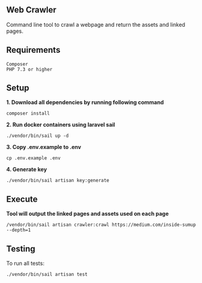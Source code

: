 ## Web Crawler

Command line tool to crawl a webpage and return the assets and linked pages.

## Requirements
```
Composer
PHP 7.3 or higher
```

## Setup
**1. Download all dependencies by running following command**
```
composer install
```
**2. Run docker containers using laravel sail**
```
./vendor/bin/sail up -d
```
**3. Copy .env.example to .env**
```
cp .env.example .env
```
**4. Generate key**
```
./vendor/bin/sail artisan key:generate
```



## Execute
**Tool will output the linked pages and assets used on each page**

```
/vendor/bin/sail artisan crawler:crawl https://medium.com/inside-sumup --depth=1
```

## Testing 

To run all tests:

```
./vendor/bin/sail artisan test 
```
